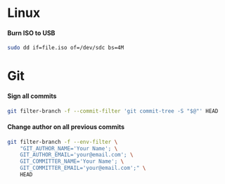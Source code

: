 # Linux

#### Burn ISO to USB
```bash
sudo dd if=file.iso of=/dev/sdc bs=4M
```

# Git

#### Sign all commits
```bash
git filter-branch -f --commit-filter 'git commit-tree -S "$@"' HEAD
```

#### Change author on all previous commits
```bash
git filter-branch -f --env-filter \
    "GIT_AUTHOR_NAME='Your Name'; \
    GIT_AUTHOR_EMAIL='your@email.com'; \
    GIT_COMMITTER_NAME='Your Name'; \
    GIT_COMMITTER_EMAIL='your@email.com';" \
    HEAD
```